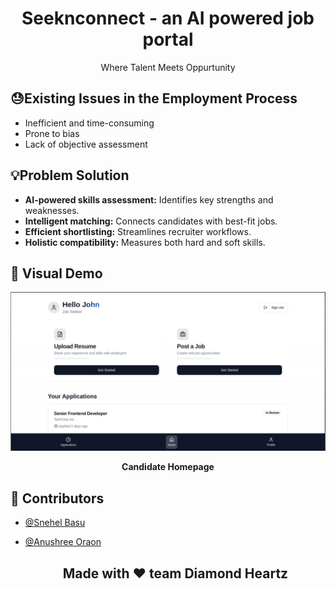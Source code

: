 <div align="center"><h1> Seeknconnect - an AI powered job portal</h1></div>
<div align="center">Where Talent Meets Oppurtunity</div>


## 😓Existing Issues in the Employment Process

* Inefficient and time-consuming
* Prone to bias
* Lack of objective assessment

## 💡Problem Solution
* **AI-powered skills assessment:**  Identifies key strengths and weaknesses.
* **Intelligent matching:**  Connects candidates with best-fit jobs.
* **Efficient shortlisting:**  Streamlines recruiter workflows.
* **Holistic compatibility:**  Measures both hard and soft skills.

## 👀 Visual Demo
![Homepage](Readme/candidtae.jpg)
<p align="center"><b>Candidate Homepage</b></p>

## 🤝 Contributors
- [@Snehel Basu](https://github.com/Ricky-790)
- [@Anushree Oraon](https://github.com/Floydscharm)

  <h2 align="center">Made with ❤️ team Diamond Heartz</h2>
